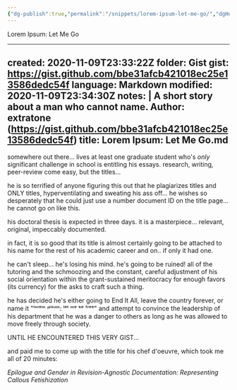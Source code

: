 ```yaml
---
{"dg-publish":true,"permalink":"/snippets/lorem-ipsum-let-me-go/","dgHomeLink":true,"dgPassFrontmatter":false}
---
```


Lorem Ipsum: Let Me Go

---
created: 2020-11-09T23:33:22Z
folder: Gist
gist: https://gist.github.com/bbe31afcb421018ec25e13586dedc54f
language: Markdown
modified: 2020-11-09T23:34:30Z
notes: |
    A short story about a man who cannot name.
    Author: extratone (https://gist.github.com/bbe31afcb421018ec25e13586dedc54f)
title: Lorem Ipsum: Let Me Go.md
---

somewhere out there... lives at least one graduate student who's *only* significant challenge in school is entitling his essays. research, writing, peer-review come easy, but the titles...

he is so terrified of anyone figuring this out that he plagiarizes titles and ONLY titles, hyperventilating and sweating his ass off... he wishes so desperately that he could just use a number document ID on the title page... he cannot go on like this.

his doctoral thesis is expected in three days. it is a masterpiece... relevant, original, impeccably documented.

in fact, it is so good that its title is almost certainly going to be attached to his name for the rest of his academic career and on.. if only it had one.

he can't sleep... he's losing his mind. he's going to be ruined! all of the tutoring and the schmoozing and the constant, careful adjustment of his social orientation within the grant-sustained meritocracy for enough favors (its currency) for the asks to craft such a thing.

he has decided he's either going to End It All, leave the country forever, or name it "ˡᵒʳᵉᵐ ᶤᵖˢᵘᵐ: ˡᵉᵗ ᵐᵉ ᵇᵉ ᶠʳᵉᵉ" and attempt to convince the leadership of his department that he was a danger to others as long as he was allowed to move freely through society.

UNTIL HE ENCOUNTERED THIS VERY GIST...

and paid me to come up with the title for his chef d'oeuvre, which took me all of 20 minutes:

*Epilogue and Gender in Revision-Agnostic Documentation: Representing Callous Fetishization*